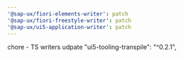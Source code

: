 ```yaml
---
'@sap-ux/fiori-elements-writer': patch
'@sap-ux/fiori-freestyle-writer': patch
'@sap-ux/ui5-application-writer': patch
---
```


chore - TS writers udpate "ui5-tooling-transpile": "^0.2.1",
